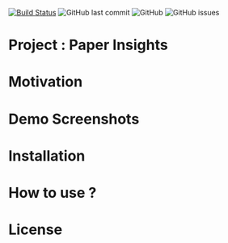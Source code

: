 [![Build Status](https://travis-ci.com/harshit158/paper-insights.svg?branch=main)](https://travis-ci.com/harshit158/paper-insights)
![GitHub last commit](https://img.shields.io/github/last-commit/harshit158/paper-insights)
![GitHub](https://img.shields.io/github/license/harshit158/paper-insights)
![GitHub issues](https://img.shields.io/github/issues/harshit158/paper-insights)
# Project : Paper Insights  

# Motivation

# Demo Screenshots

# Installation

# How to use ?

# License